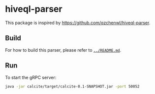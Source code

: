 # hiveql-parser

This package is inspired by https://github.com/qzchenwl/hiveql-parser.

## Build

For how to build this parser, please refer to [`../README.md`](../README.md).

## Run

To start the gRPC server:

```bash
java -jar calcite/target/calcite-0.1-SNAPSHOT.jar -port 50052
```
